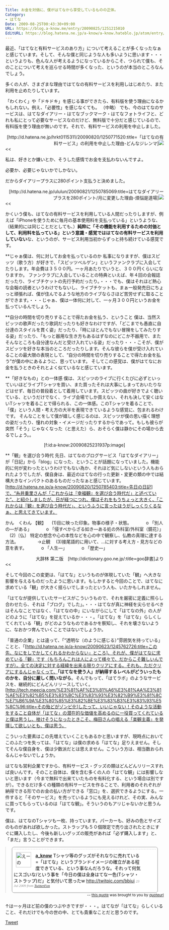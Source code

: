 ```yaml
---
Title: お金を対価に、僕がはてなから享受しているものの正体。
Category:
- はてな
Date: 2009-08-25T00:43:30+09:00
URL: https://blog.a-know.me/entry/20090825/1251215010
EditURL: https://blog.hatena.ne.jp/a-know/a-know.hateblo.jp/atom/entry/12921228815727979966
---
```



最近、「はてなと有料サービスのあり方」について考えることが多くなったなぁと感じています。そして、そんな僕と同じような人も多いように思います・・・というよりも、色んな人が考えるようになっているからこそ、つられて僕も、そのことについて考えを巡らせる時間が多くなった、というのが本当のところなんでしょう。

多くの人が、さまざまな理由ではてなの有料サービスを利用しはじめたり、また利用を止めたりしています。

>>
「わくわく」や「ドキドキ」を感じる事ができたら、有料版を使う理由になるかもしれない。例え、「必要性」を感じなくても。
（中略）
でも、今のはてなのサービスは、はてなダイアリー・はてなブックマーク・はてなフォトライフと、どれも私にとって必要なサービスなのだけど、無料版で十分だと感じているので、有料版を使う理由が無いのです。それで、有料サービスの利用を中止しました。
<div align=right>[http://d.hatena.ne.jp/hrkt0115311/20090820/1250771520:title=「はてなの有料サービス」の利用を中止した理由-どんなジレンマ]<img src="http://b.hatena.ne.jp/entry/image/http://d.hatena.ne.jp/hrkt0115311/20090820/1250771520" /></div>
<<

>>
私は、好きとか嫌いとか、そうした感情でお金を支払わないんですよ。

必要か、必要じゃないかでしかない。

だからダイアリープラスに280ポイント支払うと決めました。
<div align="right">[http://d.hatena.ne.jp/ululun/20090821/1250785069:title=はてなダイアリープラスを280ポイント/月に変更した理由-煩悩是道場]<img src="http://b.hatena.ne.jp/entry/image/http://d.hatena.ne.jp/ululun/20090821/1250785069" /></div>
<<


かくいう僕も、はてなの有料サービスを利用している人間だったりしますが、例えば「iPhoneを使うために毎月の基本使用料を支払っている」というような、（結果的には同じことだとしても、）<span style="font-weight:bold;">純粋に「その機能を利用するための対価として、利用料を払っている」という意識・感覚でははてなの有料サービスを利用していない</span>な、というのが、サービス利用当初からずっと持ち続けている感覚です。


**じゃぁ僕は、何に対してお金を払っているのか
私事になりますが、僕はスピッツ（歌う方）が好きで、「スピッツベルゲン」というファンクラブに入会してたりします。年会費は３５００円。一ヶ月あたりでいうと、３００円くらいになりますか。
ファンクラブに入会していることの特典といえば、年４回の会報誌だったり、ライブチケットの先行予約だったり。・・・でも、僕はそれほど熱心な会報の読者というわけでもないし、ライブチケットも、まぁ一般発売日にちょっと頑張れば、僕が住んでるような地方のライブならさほど苦労せずに取ることができます。・・・じゃぁ、僕は一体何に対して、一ヶ月３００円というお金を払っているんでしょう。


**自分の時間を切り売りすることで得たお金を払う、ということ
僕は、当然スピッツの歌声だったり歌詞だったりも好きなわけですが、「どこまでも愚直に自分達のスタイルを貫く姿」だったり、「時にはとんでもない冒険をしてみたりする姿」だったり、「もっと器用な生き方もあるはずなのにどこか不器用で、またそんなところも自分達なんだと受け入れている姿」だったり・・・こそが、僕がスピッツを好きな本当のところだったりします。そんな彼らを僕が受け入れていることの最大限の表現として、“自分の時間を切り売りすることで得たお金を払う”が僕の中にあるように、思っています。
そしてこの感覚は、僕がはてなにお金を払うときのそれとよく似ているなと感じています。


**「好きなもの」との一体感
僕は、スピッツのライブに行くたびに必ずといっていいほどライブTシャツを買い、また買ったそれは大事にしまっておいたりなどはせず、毎日の普段着として着用しています。スピッツの曲が好きでよく聴いている、というだけでなく、ライブ会場でしか買えない、それも決して安くはないTシャツを着ることで得られる、この一体感。このTシャツを着ることで、「僕」という人間・考え方の大半を表現できているような感覚に、包まれるわけです。
そんなことをして僕が嬉しく感じるのは、スピッツが僕の思い描く理想の姿だったり、憧れの対象・イメージだったりするからであって。もしも彼らが突然「そう」じゃなくなった（と思えた）ら、おそらく僕は静かにその場から去るでしょう。。

<div align=center>[f:id:a-know:20090825231937p:image]</div>


**「観」を選び合う時代
先日、はてなのブログサービス「はてなダイアリー」が「日記」から「blog」になった、ということが話題になっていました。機能的に何が変わったというわけでもない為か、それほど気にしないという人もおられたようでしたが、僕自身は、最近のはてなの行った更新・変更の類の中では結構大きなインパクトのあるものだったなぁと感じています。
[http://d.hatena.ne.jp/a-know/20090820/1250785403:title=先日の日記]で、“糸井重里さんが「これからは『幸福観』を選び合う時代だ」と述べていた”、と紹介しましたが、日が経つにつれ、僕はそれをもうちょっと大きく、「これからは『観』を選び合う時代だ」、というふうに言ったほうがしっくりくるなぁ、と思えてきています。


>>
かん　くわん 【観】
　(1)目に映った印象。物事の様子・状態。
　　　o 「別人の―がある」
　　　o 「侵すべからざる如き―ある処の外科室/外科室（鏡花）」
　(2)〔仏〕 特定の想念や心の本性などを心の中で観察し、仏教の真理に達する方法。
　　　　→止観
　(3)接尾語的に用いて、…に対する考え方・見方などの意を表す。
　　　o 「人生―」
　　　o 「歴史―」
<div align=right>大辞林 第二版　[http://dictionary.goo.ne.jp/:title=goo辞書]より</div>
<<


そして今回のこの変更は、「はてな」というものが体現していた「観」へ大きな影響を与えるものだったように思います。もしかすると今回のことで、はてなに求めている「観」が大きく揺らいでしまったという人も、いたかもしれません。

「はてなが提供していたサービスがこういうもので、それを厳密に定義に照らし合わせたら、それは「ブログ」でした」。・・・はてなが真に神経を尖らせるべきはそんなことではなく、「はてなの中」にいながらにして「はてなの外」の人がどのように「はてな」を捉えているか・・・。「はてな」を「はてな」らしくしてくれている「観」がどのようなものであるかを察知し、それを壊さないように、なおかつ育んでいくことではないでしょうか。


「普通の企業」とは違って、「“透明な（のように感じる）”雰囲気を持っている」ことと、「[http://d.hatena.ne.jp/a-know/20090623/1245762726:title=この先、なにをしでかしてくれるかわからない」ところ]、それが、僕がはてなに求めている「観」です（もちろんこれは人によって様々で、だからこそ難しいんですが）。全ての決定に対する経緯を出来る限りクリアにする。それも、ただクリアにするんじゃなくって、<span style="font-weight:bold;">「はてなを使う人」が納得するレベルがどういったものかを、自分に厳しく問いながら</span>。そんでもって、「はてラボ」のようなサービスを、継続的にどんどんリリースしていく。[http://tech.meecia.com/%E3%81%AF%E3%81%A6%E3%81%AA%E3%81%AE%E3%82%B5%E3%83%BC%E3%83%93%E3%82%B9%E3%81%8C%E7%B6%9A%E3%80%85%E3%82%BE%E3%83%B3%E3%83%93%E5%8C%96:title=その殆どがゾンビ化]したって、いいじゃない！そのような活動をすること自体が「はてな」の潜在的な価値を高めるのに一役買ってくれていると僕は思うし、挫けそうになったときこそ、梅田さんの唱える「楽観主義」を発揮して欲しいとも、僕は思う。

こういった要素はこの先増えていくこともあるかと思いますが、現時点においてこのふたつを失っては、「はてな」は僕の求める「はてな」足りえません。そしてそんな僕自身を、僕は少数派だとは思えません。こういう方は、相当数おられるんじゃないでしょうか。

はてなも営利企業ですから、有料サービス・グッズの類はどんどんリリースすれば良いんです。そのこと自体は、僕を含む多くの人の「はてな観」には影響しないと思います（今まで無料で出来ていたものを有料化する、という場合は別ですが）。できるだけ多くの種類の有料サービスを作ることで、利用者のそれぞれが納得できる形でのお金の払い方ができる「窓口」を、選択できるようにする。一件すると「そのサービス」を売っているようにも見えるけれど、その実、みんなに買ってもらっているのは「はてな観」。そういうのもアリじゃないかと思うんです。

僕は、はてなのTシャツも一枚、持っています。パーカーも、好みの色とサイズのものがあれば欲しかった。ストラップも５０個限定で売り出されたときにすぐに購入したし、今後も新しいグッズの販売があれば「必ず購入します」と、「まだ」言うことができます。

<!-- QuoteURL styled embed start --> <blockquote class="quoteurl-block" style="margin:0;padding:0;"> <ol class="quoteurl-quote" style="background-color:#fff;color:#000;padding:.4em;border:1px solid #888;-moz-border-radius: .5em;border-radius: .5em;width:90%;max-width:700px;margin:auto;"> <li class="hentry status u-a_know" style="clear:both;list-style:none;padding-top:.7em;padding-bottom:.7em;border-top:1px dashed #ccc;position:relative;background-color:#fff;"> <div class="thumb vcard author" style="float:left;margin-right:1em;margin-left:.5em;"> <a class="url" href="http://twitter.com/a_know"><img width="48" height="48" style="border:none;" src="http://a1.twimg.com/profile_images/305355464/IMG_0173_r_normal.JPG" class="photo fn" alt="えーの"/></a> </div> <div class="status-body" style="margin-right:30px;padding-right:1em;"> <a class="author" style="font-weight:bold;" title="えーの" href="http://twitter.com/a_know">a_know</a> <span class="entry-content" style="font-style:normal">Tシャツ等のグッズがそれなりに売れている=「はてな」というブランドイメージの確立がある程度できている、という事なんだろうな。それって何気にスゴいな/という事を「今日の僕は全身はてな一色(Tシャツ・ストラップ)だ」と気付いて思ったw <a href="http://twitpic.com/bbiui" rel="nofollow">http://twitpic.com/bbiui</a></span> <span class="meta entry-meta" style="color:#888;font-family:georgia;font-size:0.8em;font-style:italic;"> <a rel="bookmark" class="entry-date" style="color:#888;text-decoration:none;" href="http://twitter.com/a_know/status/2797229310" onmouseover="this.style.textDecoration='underline';" onmouseout="this.style.textDecoration='none';"> <span title="2009-07-23 12:29:16" class="published">23 Jul 2009</span> </a> <span>from <a href="http://twitterfon.net/" rel="nofollow">TwitterFon</a></span> </span> </div> <div class="actions" style="position:relative;clear:both;"></div> </li></ol> </blockquote><small class="quoteurl-cite" style="float:right;"> -- <a href="http://www.quoteurl.com/tnob7">this quote</a> was brought to you by <a href="http://www.quoteurl.com">quoteurl</a></small> <br class="quoteurl-end" style="clear:both;" /> <!-- QuoteURL embed end -->

↑は一ヶ月ほど前の僕のつぶやきですが・・・。はてなが「はてな」らしくいること、それだけでも今の世の中、とても貴重なことだと思うのです。



<a href="http://twitter.com/share" class="twitter-share-button" data-count="horizontal" data-via="a_know" data-related="CDiT_info" data-lang="ja">Tweet</a><script type="text/javascript" src="http://platform.twitter.com/widgets.js"></script>
